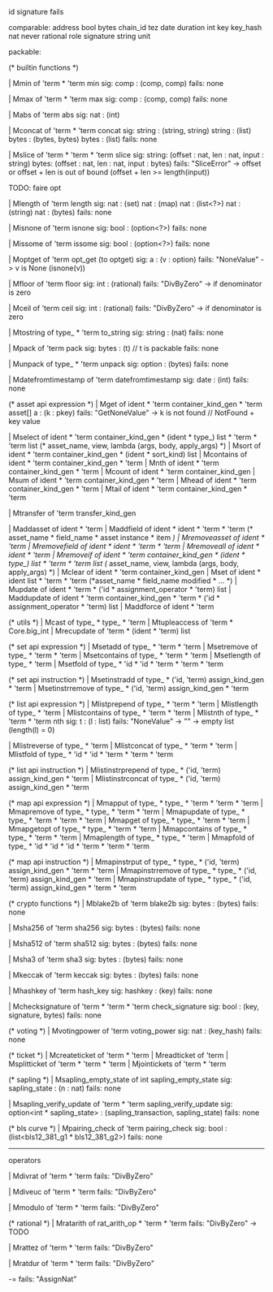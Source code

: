 id
signature
fails

comparable:
address
bool
bytes
chain_id
tez
date
duration
int
key
key_hash
nat
never
rational
role
signature
string
unit

packable:


(* builtin functions *)

  | Mmin              of 'term * 'term
min
sig:
comp : (comp, comp)
fails: none

  | Mmax              of 'term * 'term
max
sig:
comp : (comp, comp)
fails: none

  | Mabs              of 'term
abs
sig:
nat : (int)

  | Mconcat           of 'term * 'term
concat
sig:
string : (string, string)
string : (list<string>)
bytes  : (bytes, bytes)
bytes  : (list<bytes>)
fails: none

  | Mslice            of 'term * 'term * 'term
slice
sig:
string: (offset : nat, len : nat, input : string)
bytes: (offset : nat, len : nat, input : bytes)
fails:
"SliceError" -> offset or offset + len is out of bound (offset + len >= length(input))

TODO: faire opt

  | Mlength           of 'term
length
sig:
nat : (set<?>)
nat : (map<?>)
nat : (list<?>)
nat : (string)
nat : (bytes)
fails: none

  | Misnone           of 'term
isnone
sig:
bool : (option<?>)
fails: none

  | Missome           of 'term
issome
sig:
bool : (option<?>)
fails: none

  | Moptget           of 'term
opt_get (to optget)
sig:
a : (v : option<a>)
fails:
"NoneValue" -> v is None (isnone(v))

  | Mfloor            of 'term
floor
sig:
int : (rational)
fails:
"DivByZero" -> if denominator is zero

  | Mceil             of 'term
ceil
sig:
int : (rational)
fails:
"DivByZero" -> if denominator is zero

  | Mtostring         of type_ * 'term
to_string
sig:
string : (nat)
fails:
none
<!-- "GetNoneValue" -> TODO
"DivByZero"    -> TODO -->

  | Mpack             of 'term
pack
sig:
bytes : (t) // t is packable
fails: none


  | Munpack           of type_ * 'term
unpack<t>
sig:
option<t> : (bytes)
fails: none

  | Mdatefromtimestamp of 'term
datefromtimestamp
sig:
date : (int)
fails: none



  (* asset api expression *)
  | Mget              of ident * 'term container_kind_gen * 'term
asset[]
a : (k : pkey<a>)
fails:
"GetNoneValue" -> k is not found
// NotFound + key value

  | Mselect           of ident * 'term container_kind_gen * (ident * type_) list * 'term * 'term list (* asset_name, view, lambda (args, body, apply_args) *)
  | Msort             of ident * 'term container_kind_gen * (ident * sort_kind) list
  | Mcontains         of ident * 'term container_kind_gen * 'term
  | Mnth              of ident * 'term container_kind_gen * 'term
  | Mcount            of ident * 'term container_kind_gen
  | Msum              of ident * 'term container_kind_gen * 'term
  | Mhead             of ident * 'term container_kind_gen * 'term
  | Mtail             of ident * 'term container_kind_gen * 'term






  | Mtransfer         of 'term transfer_kind_gen

  | Maddasset         of ident * 'term
  | Maddfield         of ident * ident * 'term * 'term (* asset_name * field_name * asset instance * item *)
  | Mremoveasset      of ident * 'term
  | Mremovefield      of ident * ident * 'term * 'term
  | Mremoveall        of ident * ident * 'term
  | Mremoveif         of ident * 'term container_kind_gen * (ident * type_) list * 'term * 'term list (* asset_name, view, lambda (args, body, apply_args) *)
  | Mclear            of ident * 'term container_kind_gen
  | Mset              of ident * ident list * 'term * 'term (*asset_name * field_name modified * ... *)
  | Mupdate           of ident * 'term * ('id * assignment_operator * 'term) list
  | Maddupdate        of ident * 'term container_kind_gen * 'term * ('id * assignment_operator * 'term) list
  | Maddforce         of ident * 'term


  (* utils *)
  | Mcast             of type_ * type_ * 'term
  | Mtupleaccess      of 'term * Core.big_int
  | Mrecupdate        of 'term * (ident * 'term) list

  (* set api expression *)
  | Msetadd           of type_ * 'term * 'term
  | Msetremove        of type_ * 'term * 'term
  | Msetcontains      of type_ * 'term * 'term
  | Msetlength        of type_ * 'term
  | Msetfold          of type_ * 'id   * 'id   * 'term * 'term * 'term

  (* set api instruction *)
  | Msetinstradd      of type_ * ('id, 'term) assign_kind_gen * 'term
  | Msetinstrremove   of type_ * ('id, 'term) assign_kind_gen * 'term

  (* list api expression *)
  | Mlistprepend      of type_ * 'term * 'term
  | Mlistlength       of type_ * 'term
  | Mlistcontains     of type_ * 'term * 'term
  | Mlistnth          of type_ * 'term * 'term
nth
sig:
t : (l : list<t>)
fails:
"NoneValue" ->
"" -> empty list (length(l) = 0)

  | Mlistreverse      of type_ * 'term
  | Mlistconcat       of type_ * 'term * 'term
  | Mlistfold         of type_ * 'id   * 'id   * 'term * 'term * 'term

  (* list api instruction *)
  | Mlistinstrprepend of type_ * ('id, 'term) assign_kind_gen * 'term
  | Mlistinstrconcat  of type_ * ('id, 'term) assign_kind_gen * 'term

  (* map api expression *)
  | Mmapput           of type_ * type_ * 'term * 'term * 'term
  | Mmapremove        of type_ * type_ * 'term * 'term
  | Mmapupdate        of type_ * type_ * 'term * 'term * 'term
  | Mmapget           of type_ * type_ * 'term * 'term
  | Mmapgetopt        of type_ * type_ * 'term * 'term
  | Mmapcontains      of type_ * type_ * 'term * 'term
  | Mmaplength        of type_ * type_ * 'term
  | Mmapfold          of type_ * 'id   * 'id   * 'id   * 'term * 'term * 'term

  (* map api instruction *)
  | Mmapinstrput      of type_ * type_ * ('id, 'term) assign_kind_gen * 'term * 'term
  | Mmapinstrremove   of type_ * type_ * ('id, 'term) assign_kind_gen * 'term
  | Mmapinstrupdate   of type_ * type_ * ('id, 'term) assign_kind_gen * 'term * 'term



  (* crypto functions *)
  | Mblake2b          of 'term
blake2b
sig:
bytes : (bytes)
fails: none

  | Msha256           of 'term
sha256
sig:
bytes : (bytes)
fails: none

  | Msha512           of 'term
sha512
sig:
bytes : (bytes)
fails: none

  | Msha3             of 'term
sha3
sig:
bytes : (bytes)
fails: none

  | Mkeccak           of 'term
keccak
sig:
bytes : (bytes)
fails: none

  | Mhashkey          of 'term
hash_key
sig:
hashkey : (key)
fails: none

  | Mchecksignature   of 'term * 'term * 'term
check_signature
sig:
bool : (key, signature, bytes)
fails: none


  (* voting *)
  | Mvotingpower      of 'term
voting_power
sig:
nat : (key_hash)
fails: none

  (* ticket *)
  | Mcreateticket     of 'term * 'term
  | Mreadticket       of 'term
  | Msplitticket      of 'term * 'term * 'term
  | Mjointickets      of 'term * 'term

  (* sapling *)
  | Msapling_empty_state   of int
sapling_empty_state
sig:
sapling_state<n> : (n : nat)
fails: none

  | Msapling_verify_update of 'term * 'term
sapling_verify_update
sig:
option<int * sapling_state<n>> : (sapling_transaction<n>, sapling_state<n>)
fails: none

  (* bls curve *)
  | Mpairing_check of 'term
pairing_check
sig:
bool : (list<bls12_381_g1 * bls12_381_g2>)
fails: none

----
operators




  | Mdivrat           of 'term * 'term
fails:
"DivByZero"

  | Mdiveuc           of 'term * 'term
fails:
"DivByZero"

  | Mmodulo           of 'term * 'term
fails:
"DivByZero"

  (* rational *)
  | Mratarith         of rat_arith_op * 'term * 'term
fails:
"DivByZero" -> TODO

  | Mrattez           of 'term * 'term
fails:
"DivByZero"

  | Mratdur           of 'term * 'term
fails:
"DivByZero"


-=
fails:
"AssignNat"